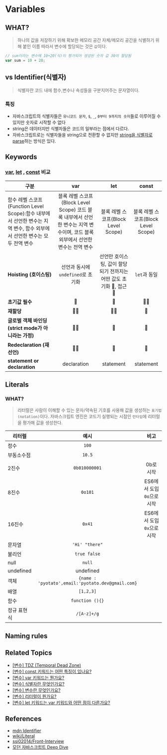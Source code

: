# Variables

## WHAT?

> 하나의 값을 저장하기 위해 확보한 메모리 공간 자체/메모리 공간을 식별하기 위해 붙인 이름
> 따라서 변수에 할당되는 것은 `값`이다.

```js
// sum이라는 변수에 10+20(식)이 평가되어 생성된 숫자 값 30이 할당됨
var sum = 10 + 20;
```

## vs Identifier(식별자)

> 식별자란 코드 내에 함수,변수나 속성들을 구분지어주는 문자열이다.

### 특징

- 자바스크립트의 식별자들은 `유니코드 문자`, `$`, `_`, `0부터 9까지의 숫자`들로 이루어질 수 있지만 숫자로 시작할 수 없다
- string은 데이터지만 식별자들은 코드의 일부라는 점에서 다르다.
- 자바스크립트로는 식별자들을 string으로 전환할 수 없지만 [string을 식별자로 parse]()하는 방식은 있다.

## Keywords

### [var](), [let]() , [const]() 비교

| 구분       |                               var                     |                                                              let                   |                const                |
|---- | :-------------------------: | :------------------------------: |  :-------------------------: |                
| 함수 레벨 스코프(Function Level Scope):함수 내부에서 선언한 변수는 지역 변수, 함수 외부에서 선언한 변수는 모두 전역 변수 | 블록 레벨 스코프(Block Level Scope) 코드 블록 내부에서 선언한 변수는 지역 변수이며, 코드 블록 외부에서 선언한 변수는 전역 변수 | 블록 레벨 스코프(Block Level Scope) | 블록 레벨 스코프(Block Level Scope) |
| **Hoisting (호이스팅)**                              |                                            선언과 동시에 `undefined`로 초기화                                            |                             선언만 호이스팅, 값이 할당 되기 전까지는 어떤 값도 초기화 🙅, 접근 🙅                              |            `let`과 동일             |
| **초기값 필수**                                      |                                                            🙅                                                            |                                                               🙅                                                               |                 🙆‍♀️                  |
| **재할당**                                           |                                                            🙆‍♀️                                                            |                                                               🙆‍♀️                                                               |                 🙅                  |
| **글로벌 객체 바인딩 (strict mode가 아니라는 가정)** |                                                            🙆‍♀️                                                            |                                                               🙅                                                               |                 🙅                  |
| **Redeclaration (재선언)**                           |                                                            🙆‍♀️                                                            |                                                               🙅                                                               |                 🙅                  |
|**statement or declaration**|declaration|statement|statement|
## Literals

### WHAT?

> 리터럴은 사람이 이해할 수 있는 문자/약속된 기호를 사용해 값을 생성하는 `표기법(notation)`이다.
> 자바스크립트 엔진은 코드기 실행되는 시점인 `런타임`에 리터럴을 평가해 값을 생성한다.

| 리터럴      |                       예시                        |            비고            |
| ----------- | :-----------------------------------------------: | :------------------------: |
| 정수        |                       `100`                       |                            |
| 부동소수점  |                      `10.5`                       |                            |
| 2진수       |                   `0b010000001`                   |         0b로 시작          |
| 8진수       |                      `0o101`                      | ES6에서 도입 `0o`으로 시작 |
| 16진수      |                      `0x41`                       | ES6에서 도입 `0x`으로 시작 |
| 문자열      |                  `'Hi' "there"`                   |                            |
| 불리언      |                   `true false`                    |                            |
| null        |                      `null`                       |                            |
| undefined   |                     undefined                     |                            |
| 객체        | `{name : 'pyotato',email:'pyotato.dev@gmail.com}` |                            |
| 배열        |                     `[1,2,3]`                     |                            |
| 함수        |                  `function (){}`                  |                            |
| 정규 표현식 |                    `/[A-z]+/g`                    |                            |

## Naming rules

## Related Topics

- [[변수] TDZ (Temporal Dead Zone)](https://github.com/Pyotato/tech_interview/blob/JS/variable/TDZ.md)
- [[변수] const 키워드는 어떤 특징이 있나요?](https://github.com/Pyotato/tech_interview/blob/JS/variable/const.md)
- [[변수] var 키워드는 뭔가요?](https://github.com/Pyotato/tech_interview/blob/JS/variable/var.md)
- [[변수] 식별자란 무엇인가요?](https://github.com/Pyotato/tech_interview/blob/JS/variable/variables.md#vs-identifier%EC%8B%9D%EB%B3%84%EC%9E%90)
- [[변수] 변수란 무엇인가요?](https://github.com/Pyotato/tech_interview/blob/JS/variable/variables.md#what)
- [[변수] 리터럴이 뭔가요?](https://github.com/Pyotato/tech_interview/blob/JS/variable/variables.md#Literals)
- [[변수] let 키워드는 var 키워드와 어떤 점이 다른가요?](https://github.com/Pyotato/tech_interview/blob/JS/variable/variables.md#keywords)

## References

- [mdn Identifier](https://developer.mozilla.org/en-US/docs/Glossary/Identifier)
- [wiki/Literal](<https://en.wikipedia.org/wiki/Literal_(computer_programming)>)
- [ssi02014/Front-Interview](https://github.com/ssi02014/Front-Interview/blob/master/documents/JavaScript/value-literal-statement.md)
- [모던 자바스크립트 Deep Dive](https://www.yes24.com/Product/Goods/92742567)
